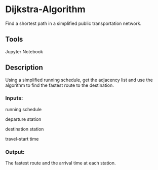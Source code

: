 # Dijkstra-Algorithm

Find a shortest path in a simplified public transportation network.

## Tools

Jupyter Notebook

## Description

Using a simplified running schedule, get the adjacency list and use the algorithm to find the fastest route to the destination.

### Inputs:   
running schedule

departure station

destination station

travel-start time

### Output:   
The fastest route and the arrival time at each station.

